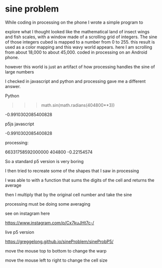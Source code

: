 # sine problem

While coding in processing on the phone I wrote a simple program to

explore what I thought looked like  the mathematical land of insect wings and fish scales, with a window made of a scrolling grid of integers. The sine of those integers cubed is mapped to a number from 0 to 255. this result is used as a color mapping and this wavy world appears. here I am scrolling from about 18,000 to about 45,000. coded in processing on an Android phone.

however this world is just an artifact of how processing handles the sine of large numbers 

I checked in javascript and python and processing gave me a different answer.

Python

>>> math.sin(math.radians(404800**3))

-0.9910302085400828


p5js javascript

-0.9910302085400828

processing:

66331758592000000 404800 -0.22154574


So a standard p5 version is very boring

I then tried to recreate some of the shapes that I saw in processing 

I was able to with a function that sums the digits of the cell and returns the average

then I multiply that by the original cell number and take the sine

processing must be doing some averaging 


see on instagram here

https://www.instagram.com/p/Cx7kuJHt7c-/

live p5 version

https://greggelong.github.io/sineProblem/sineProbP5/

move the mouse top to bottom to change the warp

move the mouse left to right to change the cell size

